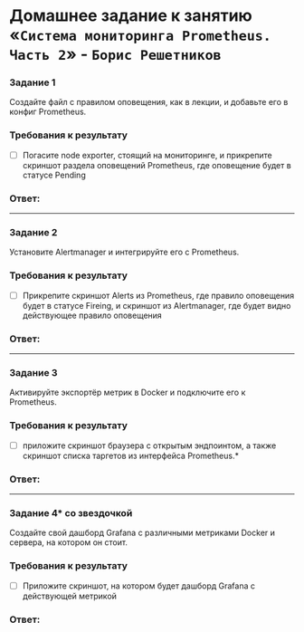 # Домашнее задание к занятию «`Система мониторинга Prometheus. Часть 2`» - `Борис Решетников`

### Задание 1
Создайте файл с правилом оповещения, как в лекции, и добавьте его в конфиг Prometheus.

### Требования к результату
- [ ] Погасите node exporter, стоящий на мониторинге, и прикрепите скриншот раздела оповещений Prometheus, где оповещение будет в статусе Pending

### Ответ:

---

### Задание 2
Установите Alertmanager и интегрируйте его с Prometheus.

### Требования к результату
- [ ] Прикрепите скриншот Alerts из Prometheus, где правило оповещения будет в статусе Fireing, и скриншот из Alertmanager, где будет видно действующее правило оповещения

### Ответ:

---

### Задание 3

Активируйте экспортёр метрик в Docker и подключите его к Prometheus.

### Требования к результату
- [ ] приложите скриншот браузера с открытым эндпоинтом, а также скриншот списка таргетов из интерфейса Prometheus.*

### Ответ:

---

### Задание 4* со звездочкой 

Создайте свой дашборд Grafana с различными метриками Docker и сервера, на котором он стоит.

### Требования к результату
- [ ] Приложите скриншот, на котором будет дашборд Grafana с действующей метрикой

### Ответ: